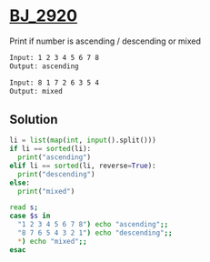 # [BJ_2920](https://acmicpc.net/problem/2920)

Print if number is ascending / descending or mixed

```txt
Input: 1 2 3 4 5 6 7 8
Output: ascending

Input: 8 1 7 2 6 3 5 4
Output: mixed
```

## Solution

```py
li = list(map(int, input().split()))
if li == sorted(li):
  print("ascending")
elif li == sorted(li, reverse=True):
  print("descending")
else:
  print("mixed")
```

```sh
read s;
case $s in
  "1 2 3 4 5 6 7 8") echo "ascending";;
  "8 7 6 5 4 3 2 1") echo "descending";;
  *) echo "mixed";;
esac
```

